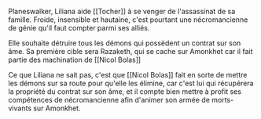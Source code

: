 
Planeswalker, Liliana aide [[Tocher]] à se venger de l'assassinat de sa famille. 
Froide, insensible et hautaine, c'est pourtant une nécromancienne de génie qu'il faut compter parmi ses alliés. 

Elle souhaite détruire tous les démons qui possèdent un contrat sur son âme. Sa première cible sera Razaketh, qui se cache sur Amonkhet car il fait partie des machination de [[Nicol Bolas]]

Ce que Liliana ne sait pas, c'est que [[Nicol Bolas]] fait en sorte de mettre les démons sur sa route pour qu'elle les élimine, car c'est lui qui récupérera la propriété du contrat sur son âme, et il compte bien mettre à profit ses compétences de nécromancienne afin d'animer son armée de morts-vivants sur Amonkhet.
